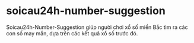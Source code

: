 # soicau24h-number-suggestion
Soicau24h-Number-Suggestion giúp người chơi xổ số miền Bắc tìm ra các con số may mắn, dựa trên các kết quả xổ số trước đó.
